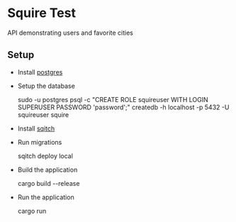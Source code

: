 # Squire Test

API demonstrating users and favorite cities

## Setup

* Install [postgres](https://www.postgresql.org/download/)
* Setup the database

    sudo -u postgres psql -c "CREATE ROLE squireuser WITH LOGIN SUPERUSER PASSWORD 'password';"
    createdb -h localhost -p 5432 -U squireuser squire

* Install [sqitch](https://sqitch.org/download/)
* Run migrations

    sqitch deploy local

* Build the application

    cargo build --release

* Run the application

    cargo run